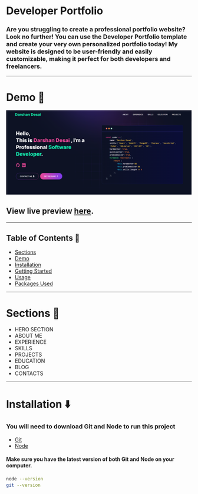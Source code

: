# Developer Portfolio

### Are you struggling to create a professional portfolio website? Look no further! You can use the Developer Portfolio template and create your very own personalized portfolio today! My website is designed to be user-friendly and easily customizable, making it perfect for both developers and freelancers.

---

# Demo 🎥

![](./public/image/screen.png)

## View live preview [here](https://darshandesai.netlify.app/).

---

## Table of Contents 📜

- [Sections](#sections-bookmark)
- [Demo](#demo-movie_camera)
- [Installation](#installation-arrow_down)
- [Getting Started](#getting-started-dart)
- [Usage](#usage-joystick)
- [Packages Used](#packages-used-package)

---

# Sections 🔖

- HERO SECTION
- ABOUT ME
- EXPERIENCE
- SKILLS
- PROJECTS
- EDUCATION
- BLOG
- CONTACTS

---

# Installation ⬇️

### You will need to download Git and Node to run this project

- [Git](https://git-scm.com/downloads)
- [Node](https://nodejs.org/en/download/)

#### Make sure you have the latest version of both Git and Node on your computer.

```bash
node --version
git --version
